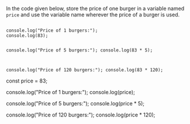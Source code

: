 In the code given below,
store the price of one burger
in a variable named `price`
and
use the variable name
wherever the price of a burger
is used.

<codeblock language="javascript" type="exercise" testMode="fixedInput">
<code>
console.log("Price of 1 burgers:");
console.log(83);

console.log("Price of 5 burgers:");
console.log(83 * 5);

console.log("Price of 120 burgers:");
console.log(83 * 120);
</code>

<solution>
const price = 83;

console.log("Price of 1 burgers:");
console.log(price);

console.log("Price of 5 burgers:");
console.log(price * 5);

console.log("Price of 120 burgers:");
console.log(price * 120);
</solution>
</codeblock>